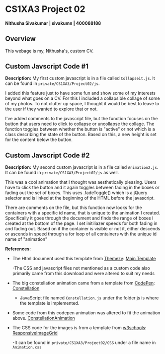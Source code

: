 # CS1XA3 Project 02
#### Nithusha Sivakumar | sivakumn | 400088188

## Overview

This webage is my, Nithusha's, custom CV.

## Custom Javscript Code #1

**Description:**
My first custom javascript is in a file called `Collapseit.js`. It can be found in `private/CS1XA3/Project02/js`.

I added this feature just to have some fun and show some of my interests beyond what goes on a CV. For this I included a collapsible collage of some of my photos. To not clutter up space, I thought it would be best to leave to the user if they wanted to explore that or not. 

I've added comments to the javascript file, but the function focuses on the button that users need to click to collapse or uncollapse the collage. The function toggles between whether the button is "active" or not which is a class describing the state of the button. Based on this, a new height is set for the content below the button.

## Custom Javscript Code #2

**Description:**
My second custom javascript is in a file called `Animation2.js`. It can be found in `private/CS1XA3/Project02/js` as well.

This was a cool animation that I thought was aesthetically pleasing. Users have to click the button 
and it again toggles between fading in the boxes or fading out the set of boxes. This uses .fadeToggle() which is a jQuery selector and is linked at the beginning of the HTML before the javascript.

There are comments on the file, but this function now looks for the containers with a specific id name, that is unique to the animation I created. Specifically it goes through the document and finds the range of boxes I created at the bottom of the page. I set initiliazer speeds for both fading in and fading out. Based on if the container is visible or not it, either descends or ascends in speed through a for loop of all containers with the unique id name of "animation"

**References:** 
- The Html document used this template from [Themezy](https://www.themezy.com/):
    [Main Template](https://www.themezy.com/free-website-templates/151-ceevee-free-responsive-website-template)
    
    -The CSS and javascript files not mentioned as a custom code also primarily came from this download and were altered to suit my needs

- The big constellation animation came from a template from [CodePen](https://codepen.io/):
    [Constellation](https://codepen.io/acauamontiel/pen/mJdnw)
    
    - JavaScript file named `Constellation.js` under the folder js is where the template is implemented.

- Some code from this codepen animation was altered to fit the animation above. 
    [ConstellationAnimation](https://codepen.io/andrew_lee87/pen/jAvLav)

- The CSS code for the images is from a template from [w3schools](https://www.w3schools.com/):
    [ResponsiveImageGrid](https://www.w3schools.com/howto/tryit.asp?filename=tryhow_css_image_grid_responsive)
    
    -It can be found in `private/CS1XA3/Project02/CSS`
    under a file name in `Animation.css`
